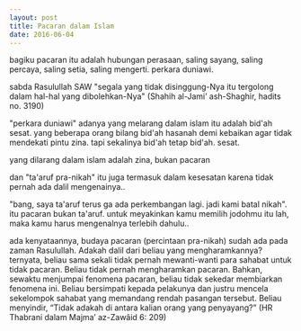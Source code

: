 ```yaml
---
layout: post
title: Pacaran dalam Islam
date: 2016-06-04
---
```


bagiku pacaran itu adalah hubungan perasaan, saling sayang, saling percaya, saling setia, saling mengerti. perkara duniawi. 

sabda Rasulullah SAW "segala yang tidak disinggung-Nya itu tergolong dalam hal-hal yang dibolehkan-Nya" (Shahih al-Jami’ ash-Shaghir, hadits no. 3190)

"perkara duniawi" adanya yang melarang dalam islam itu adalah bid'ah sesat. yang beberapa orang bilang bid'ah hasanah demi kebaikan agar tidak mendekati pintu zina. tapi sekalinya bid'ah tetap bid'ah. sesat.

yang dilarang dalam islam adalah zina, bukan pacaran 

dan "ta'aruf pra-nikah" itu juga termasuk dalam kesesatan karena tidak pernah ada dalil mengenainya.. 

"bang, saya ta'aruf terus ga ada perkembangan lagi. jadi kami batal nikah". itu pacaran bukan ta'aruf. untuk meyakinkan kamu memilih jodohmu itu lah, maka kamu harus mengenalnya terlebih dahulu.. 

ada kenyataannya, budaya pacaran (percintaan pra-nikah) sudah ada pada zaman Rasulullah. Adakah dalil dari beliau yang mengharamkannya? ternyata, beliau sama sekali tidak pernah mewanti-wanti para sahabat untuk tidak pacaran. Beliau tidak pernah mengharamkan pacaran. Bahkan, sewaktu menjumpai fenomena pacaran, beliau tidak sekedar membiarkan fenomena ini. Beliau bersimpati kepada pelakunya dan justru mencela sekelompok sahabat yang memandang rendah pasangan tersebut. Beliau menyindir, “Tidak adakah di antara kalian orang yang penyayang?” (HR Thabrani dalam Majma’ az-Zawâid 6: 209)


